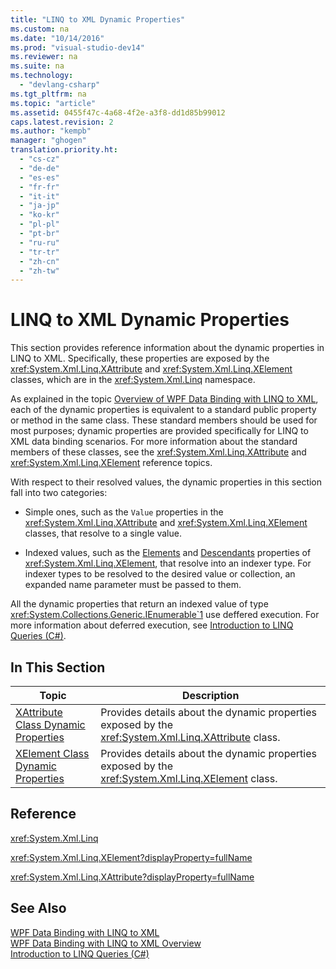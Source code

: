 ```yaml
---
title: "LINQ to XML Dynamic Properties"
ms.custom: na
ms.date: "10/14/2016"
ms.prod: "visual-studio-dev14"
ms.reviewer: na
ms.suite: na
ms.technology: 
  - "devlang-csharp"
ms.tgt_pltfrm: na
ms.topic: "article"
ms.assetid: 0455f47c-4a68-4f2e-a3f8-dd1d85b99012
caps.latest.revision: 2
ms.author: "kempb"
manager: "ghogen"
translation.priority.ht: 
  - "cs-cz"
  - "de-de"
  - "es-es"
  - "fr-fr"
  - "it-it"
  - "ja-jp"
  - "ko-kr"
  - "pl-pl"
  - "pt-br"
  - "ru-ru"
  - "tr-tr"
  - "zh-cn"
  - "zh-tw"
---
```

# LINQ to XML Dynamic Properties
This section provides reference information about the dynamic properties in LINQ to XML. Specifically, these properties are exposed by the <xref:System.Xml.Linq.XAttribute> and <xref:System.Xml.Linq.XElement> classes, which are in the <xref:System.Xml.Linq> namespace.  
  
 As explained in the topic [Overview of WPF Data Binding with LINQ to XML](../designers/wpf-data-binding-with-linq-to-xml-overview.md), each of the dynamic properties is equivalent to a standard public property or method in the same class. These standard members should be used for most purposes; dynamic properties are provided specifically for LINQ to XML data binding scenarios. For more information about the standard members of these classes, see the <xref:System.Xml.Linq.XAttribute> and <xref:System.Xml.Linq.XElement> reference topics.  
  
 With respect to their resolved values, the dynamic properties in this section fall into two categories:  
  
-   Simple ones, such as the `Value` properties in the <xref:System.Xml.Linq.XAttribute> and <xref:System.Xml.Linq.XElement> classes, that resolve to a single value.  
  
-   Indexed values, such as the [Elements](../designers/elements--xelement-dynamic-property-.md) and [Descendants](../designers/descendants--xelement-dynamic-property-.md) properties of <xref:System.Xml.Linq.XElement>, that resolve into an indexer type. For indexer types to be resolved to the desired value or collection, an expanded name parameter must be passed to them.  
  
 All the dynamic properties that return an indexed value of type <xref:System.Collections.Generic.IEnumerable`1> use deffered execution. For more information about deferred execution, see [Introduction to LINQ Queries (C#)](../Topic/Introduction%20to%20LINQ%20Queries%20\(C%23\).md).  
  
## In This Section  
  
|Topic|Description|  
|-----------|-----------------|  
|[XAttribute Class Dynamic Properties](../designers/xattribute-class-dynamic-properties.md)|Provides details about the dynamic properties exposed by the <xref:System.Xml.Linq.XAttribute> class.|  
|[XElement Class Dynamic Properties](../designers/xelement-class-dynamic-properties.md)|Provides details about the dynamic properties exposed by the <xref:System.Xml.Linq.XElement> class.|  
  
## Reference  
 <xref:System.Xml.Linq>  
  
 <xref:System.Xml.Linq.XElement?displayProperty=fullName>  
  
 <xref:System.Xml.Linq.XAttribute?displayProperty=fullName>  
  
## See Also  
 [WPF Data Binding with LINQ to XML](../designers/wpf-data-binding-with-linq-to-xml.md)   
 [WPF Data Binding with LINQ to XML Overview](../designers/wpf-data-binding-with-linq-to-xml-overview.md)   
 [Introduction to LINQ Queries (C#)](../Topic/Introduction%20to%20LINQ%20Queries%20\(C%23\).md)